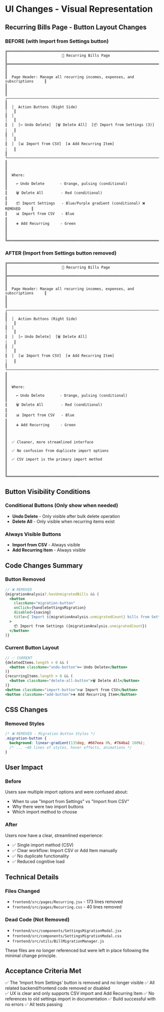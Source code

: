 # UI Changes - Visual Representation

## Recurring Bills Page - Button Layout Changes

### BEFORE (with Import from Settings button)

```
╔══════════════════════════════════════════════════════════════════════════════╗
║                         🔄 Recurring Bills Page                              ║
╠══════════════════════════════════════════════════════════════════════════════╣
║                                                                              ║
║  Page Header: Manage all recurring incomes, expenses, and subscriptions     ║
║                                                                              ║
║  ┌─────────────────────────────────────────────────────────────────────┐   ║
║  │  Action Buttons (Right Side)                                        │   ║
║  │                                                                      │   ║
║  │  [↩️ Undo Delete]  [🗑️ Delete All]  [📦 Import from Settings (3)]   │   ║
║  │                                                                      │   ║
║  │  [📊 Import from CSV]  [➕ Add Recurring Item]                       │   ║
║  └─────────────────────────────────────────────────────────────────────┘   ║
║                                                                              ║
║  Where:                                                                      ║
║    ↩️ Undo Delete       - Orange, pulsing (conditional)                     ║
║    🗑️ Delete All        - Red (conditional)                                 ║
║    📦 Import Settings   - Blue/Purple gradient (conditional) ❌ REMOVED     ║
║    📊 Import from CSV   - Blue                                              ║
║    ➕ Add Recurring     - Green                                              ║
║                                                                              ║
╚══════════════════════════════════════════════════════════════════════════════╝
```

### AFTER (Import from Settings button removed)

```
╔══════════════════════════════════════════════════════════════════════════════╗
║                         🔄 Recurring Bills Page                              ║
╠══════════════════════════════════════════════════════════════════════════════╣
║                                                                              ║
║  Page Header: Manage all recurring incomes, expenses, and subscriptions     ║
║                                                                              ║
║  ┌─────────────────────────────────────────────────────────────────────┐   ║
║  │  Action Buttons (Right Side)                                        │   ║
║  │                                                                      │   ║
║  │  [↩️ Undo Delete]  [🗑️ Delete All]                                   │   ║
║  │                                                                      │   ║
║  │  [📊 Import from CSV]  [➕ Add Recurring Item]                       │   ║
║  └─────────────────────────────────────────────────────────────────────┘   ║
║                                                                              ║
║  Where:                                                                      ║
║    ↩️ Undo Delete       - Orange, pulsing (conditional)                     ║
║    🗑️ Delete All        - Red (conditional)                                 ║
║    📊 Import from CSV   - Blue                                              ║
║    ➕ Add Recurring     - Green                                              ║
║                                                                              ║
║  ✅ Cleaner, more streamlined interface                                     ║
║  ✅ No confusion from duplicate import options                              ║
║  ✅ CSV import is the primary import method                                 ║
║                                                                              ║
╚══════════════════════════════════════════════════════════════════════════════╝
```

## Button Visibility Conditions

### Conditional Buttons (Only show when needed)
- **Undo Delete** - Only visible after bulk delete operation
- **Delete All** - Only visible when recurring items exist

### Always Visible Buttons
- **Import from CSV** - Always visible
- **Add Recurring Item** - Always visible

## Code Changes Summary

### Button Removed
```jsx
// ❌ REMOVED
{migrationAnalysis?.hasUnmigratedBills && (
  <button 
    className="migration-button"
    onClick={handleSettingsMigration}
    disabled={saving}
    title={`Import ${migrationAnalysis.unmigratedCount} bills from Settings`}
  >
    📦 Import from Settings ({migrationAnalysis.unmigratedCount})
  </button>
)}
```

### Current Button Layout
```jsx
// ✅ CURRENT
{deletedItems.length > 0 && (
  <button className="undo-button">↩️ Undo Delete</button>
)}
{recurringItems.length > 0 && (
  <button className="delete-all-button">🗑️ Delete All</button>
)}
<button className="import-button">📊 Import from CSV</button>
<button className="add-button">➕ Add Recurring Item</button>
```

## CSS Changes

### Removed Styles
```css
/* ❌ REMOVED - Migration Button Styles */
.migration-button {
  background: linear-gradient(135deg, #667eea 0%, #764ba2 100%);
  /* ... ~40 lines of styles, hover effects, animations */
}
```

## User Impact

### Before
Users saw multiple import options and were confused about:
- When to use "Import from Settings" vs "Import from CSV"
- Why there were two import buttons
- Which import method to choose

### After
Users now have a clear, streamlined experience:
- ✅ Single import method (CSV)
- ✅ Clear workflow: Import CSV or Add Item manually
- ✅ No duplicate functionality
- ✅ Reduced cognitive load

## Technical Details

### Files Changed
- `frontend/src/pages/Recurring.jsx` - 173 lines removed
- `frontend/src/pages/Recurring.css` - 40 lines removed

### Dead Code (Not Removed)
- `frontend/src/components/SettingsMigrationModal.jsx`
- `frontend/src/components/SettingsMigrationModal.css`
- `frontend/src/utils/BillMigrationManager.js`

These files are no longer referenced but were left in place following the minimal change principle.

## Acceptance Criteria Met

✅ The 'Import from Settings' button is removed and no longer visible
✅ All related backend/frontend code removed or disabled  
✅ UX is clear and only supports CSV import and Add Recurring Item
✅ No references to old settings import in documentation
✅ Build successful with no errors
✅ All tests passing
